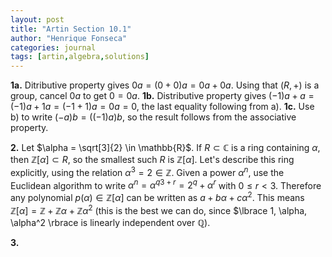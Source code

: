 ```yaml
---
layout: post
title: "Artin Section 10.1"
author: "Henrique Fonseca"
categories: journal
tags: [artin,algebra,solutions]
---
```


**1a.** Ditributive property gives $0 a = (0 + 0) a = 0 a + 0 a$. Using that $(R, +)$ is a group, cancel $0a$ to get $0 = 0a$.
**1b.** Distributive property gives $(-1)a + a = (-1)a + 1a = (-1 + 1) a = 0a = 0$, the last equality following from a).
**1c.** Use b) to write $(-a)b = ((-1)a)b$, so the result follows from the associative property.

**2.** Let $\alpha = \sqrt[3]{2} \in \mathbb{R}$. If $R \subset \mathbb{C}$ is a ring containing $\alpha$, then $\mathbb{Z}[\alpha] \subset R$, so the smallest such $R$ is $\mathbb{Z}[\alpha]$. Let's describe this ring explicitly, using the relation $\alpha^3 = 2 \in \mathbb{Z}$. Given a power $\alpha^n$, use the Euclidean algorithm to write $\alpha^n = \alpha^{q3 + r} = 2^q + \alpha^r$ with $0 \leq r < 3$. Therefore any polynomial $p(\alpha) \in \mathbb{Z}[\alpha]$ can be written as $a + b \alpha + c \alpha^2$. This means $\mathbb{Z}[\alpha] = \mathbb{Z} + \mathbb{Z} \alpha + \mathbb{Z} \alpha^2$  (this is the best we can do, since $\lbrace 1, \alpha, \alpha^2 \rbrace is linearly independent over $\mathbb{Q}$).

**3.** 